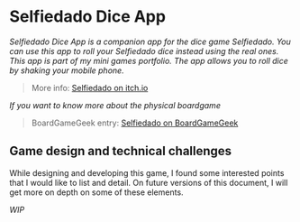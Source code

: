 # Selfiedado Dice App

_Selfiedado Dice App is a companion app for the dice game Selfiedado. You can use this app to roll your Selfiedado dice instead using the real ones. This app is part of my mini games portfolio. The app allows you to roll dice by shaking your mobile phone._

> More info: [Selfiedado on itch.io](https://tmseldon.itch.io/selfiedado) 

_If you want to know more about the physical boardgame_
> BoardGameGeek entry: [Selfiedado on BoardGameGeek](https://boardgamegeek.com/boardgame/271842/selfiedado) 

## Game design and technical challenges

While designing and developing this game, I found some interested points that I would like to list and detail. On future versions of this document, I will get more on depth on some of these elements.

_WIP_
